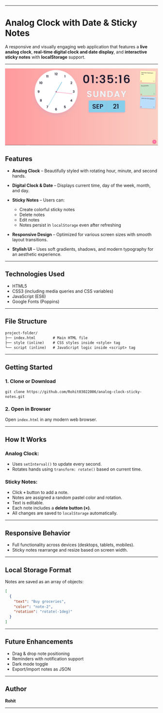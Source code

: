 
---

# Analog Clock with Date & Sticky Notes 

A responsive and visually engaging web application that features a **live analog clock**, **real-time digital clock and date display**, and **interactive sticky notes** with **localStorage** support.

---
![Preview](./analog-clock-with-date.PNG)

## Features

* **Analog Clock** – Beautifully styled with rotating hour, minute, and second hands.
* **Digital Clock & Date** – Displays current time, day of the week, month, and day.
* **Sticky Notes** – Users can:

  * Create colorful sticky notes
  * Delete notes
  * Edit notes
  * Notes persist in `localStorage` even after refreshing
* **Responsive Design** – Optimized for various screen sizes with smooth layout transitions.
* **Stylish UI** – Uses soft gradients, shadows, and modern typography for an aesthetic experience.

---

## Technologies Used

* HTML5
* CSS3 (including media queries and CSS variables)
* JavaScript (ES6)
* Google Fonts (Poppins)

---

## File Structure

```
project-folder/
├── index.html        # Main HTML file
├── style (inline)    # CSS styles inside <style> tag
└── script (inline)   # JavaScript logic inside <script> tag
```

---

## Getting Started

### 1. Clone or Download

```
git clone https://github.com/Rohit03022006/analog-clock-sticky-notes.git
```

### 2. Open in Browser

Open `index.html` in any modern web browser.

---

## How It Works

### Analog Clock:

* Uses `setInterval()` to update every second.
* Rotates hands using `transform: rotate()` based on current time.

### Sticky Notes:

* Click **`+`** button to add a note.
* Notes are assigned a random pastel color and rotation.
* Text is editable.
* Each note includes a **delete button (×)**.
* All changes are saved to `localStorage` automatically.

---

## Responsive Behavior

* Full functionality across devices (desktops, tablets, mobiles).
* Sticky notes rearrange and resize based on screen width.

---

## Local Storage Format

Notes are saved as an array of objects:

```json
[
  {
    "text": "Buy groceries",
    "color": "note-2",
    "rotation": "rotate(-1deg)"
  }
]
```

---

## Future Enhancements

* Drag & drop note positioning
* Reminders with notification support
* Dark mode toggle
* Export/import notes as JSON

---

## Author

**Rohit**

---
